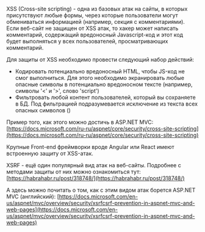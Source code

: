 XSS \(Cross-site scripting\) - одна из базовых атак на сайты, в которых присутствуют любые формы, через которые пользователи могут обмениваться информацией \(например, секция с комментариями\). Если веб-сайт не защищен от XSS атак, то хакер может написать комментарий, содержащий вредоносный Javascript-код и этот код будет выполняться у всех пользователей, просматривающих комментарий.

Для защиты от XSS необходимо провести следующий набор действий:

* Кодировать потенциально вредоносный HTML, чтобы JS-код не смог выполниться. Для этого необходимо экранировать любые опасные символы в потенциально вредоносном тексте \(например, символы '&lt;' и '&gt;', слово 'script'\)
* Фильтровать любой контент пользователей, который вы сохраняете в БД. Под фильтрацией подразумевается исключение из текста всех опасных символов \(\)

Пример того, как этого можно достичь в ASP.NET MVC: [https://docs.microsoft.com/ru-ru/aspnet/core/security/cross-site-scripting](https://docs.microsoft.com/ru-ru/aspnet/core/security/cross-site-scripting)

Крупные Front-end фреймворки вроде Angular или React имеют встроенную защиту от XSS-атак.

XSRF - ещё один популярный вид атак на веб-сайты. Подробнее с методами защиты от них можно ознакомиться тут: [https://habrahabr.ru/post/318748/](https://habrahabr.ru/post/318748/)

А здесь можно почитать о том, как с этим видом атак борется ASP.NET MVC \(английский\): [https://docs.microsoft.com/en-us/aspnet/mvc/overview/security/xsrfcsrf-prevention-in-aspnet-mvc-and-web-pages](https://docs.microsoft.com/en-us/aspnet/mvc/overview/security/xsrfcsrf-prevention-in-aspnet-mvc-and-web-pages)

